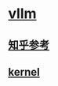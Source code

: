 # [vllm](https://www.cnblogs.com/marsggbo/p/18006753)
## [知乎参考](https://zhuanlan.zhihu.com/p/693279132)
## [kernel](https://zhuanlan.zhihu.com/p/695914540)
